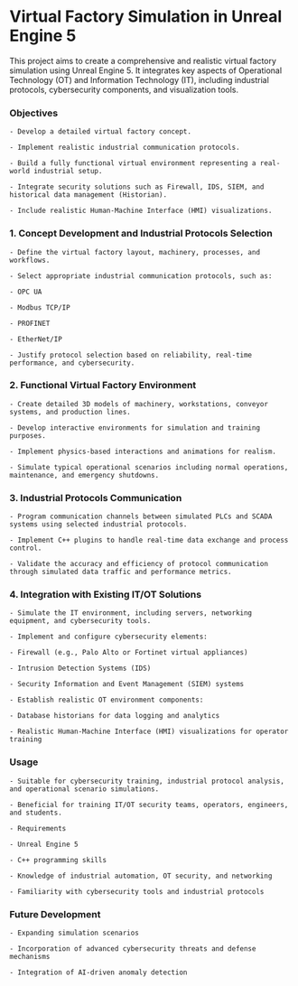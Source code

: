 # Virtual Factory Simulation in Unreal Engine 5

This project aims to create a comprehensive and realistic virtual factory simulation using Unreal Engine 5. It integrates key aspects of Operational Technology (OT) and Information Technology (IT), including industrial protocols, cybersecurity components, and visualization tools.

### Objectives

    - Develop a detailed virtual factory concept.

    - Implement realistic industrial communication protocols.

    - Build a fully functional virtual environment representing a real-world industrial setup.

    - Integrate security solutions such as Firewall, IDS, SIEM, and historical data management (Historian).

    - Include realistic Human-Machine Interface (HMI) visualizations.

### 1. Concept Development and Industrial Protocols Selection

    - Define the virtual factory layout, machinery, processes, and workflows.

    - Select appropriate industrial communication protocols, such as:

    - OPC UA

    - Modbus TCP/IP

    - PROFINET

    - EtherNet/IP

    - Justify protocol selection based on reliability, real-time performance, and cybersecurity.

### 2. Functional Virtual Factory Environment

    - Create detailed 3D models of machinery, workstations, conveyor systems, and production lines.

    - Develop interactive environments for simulation and training purposes.

    - Implement physics-based interactions and animations for realism.

    - Simulate typical operational scenarios including normal operations, maintenance, and emergency shutdowns.

### 3. Industrial Protocols Communication
    
    - Program communication channels between simulated PLCs and SCADA systems using selected industrial protocols.
    
    - Implement C++ plugins to handle real-time data exchange and process control.

    - Validate the accuracy and efficiency of protocol communication through simulated data traffic and performance metrics.

### 4. Integration with Existing IT/OT Solutions

    - Simulate the IT environment, including servers, networking equipment, and cybersecurity tools.
    
    - Implement and configure cybersecurity elements:
    
    - Firewall (e.g., Palo Alto or Fortinet virtual appliances)
    
    - Intrusion Detection Systems (IDS)
    
    - Security Information and Event Management (SIEM) systems
    
    - Establish realistic OT environment components:
    
    - Database historians for data logging and analytics
    
    - Realistic Human-Machine Interface (HMI) visualizations for operator training

### Usage

    - Suitable for cybersecurity training, industrial protocol analysis, and operational scenario simulations.
    
    - Beneficial for training IT/OT security teams, operators, engineers, and students.
    
    - Requirements
    
    - Unreal Engine 5
    
    - C++ programming skills
    
    - Knowledge of industrial automation, OT security, and networking
    
    - Familiarity with cybersecurity tools and industrial protocols

### Future Development

    - Expanding simulation scenarios
    
    - Incorporation of advanced cybersecurity threats and defense mechanisms
    
    - Integration of AI-driven anomaly detection
